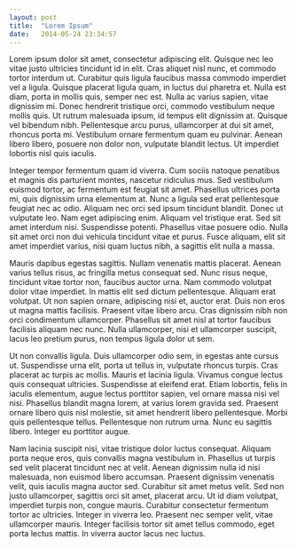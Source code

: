 ```yaml
---
layout: post
title:  "Lorem Ipsum"
date:   2014-05-24 23:34:57
---
```

Lorem ipsum dolor sit amet, consectetur adipiscing elit. Quisque nec leo vitae justo ultricies tincidunt id in elit. Cras aliquet nisl nunc, et commodo tortor interdum ut. Curabitur quis ligula faucibus massa commodo imperdiet vel a ligula. Quisque placerat ligula quam, in luctus dui pharetra et. Nulla est diam, porta in mollis quis, semper nec est. Nulla ac varius sapien, vitae dignissim mi. Donec hendrerit tristique orci, commodo vestibulum neque mollis quis. Ut rutrum malesuada ipsum, id tempus elit dignissim at. Quisque vel bibendum nibh. Pellentesque arcu purus, ullamcorper at dui sit amet, rhoncus porta mi. Vestibulum ornare fermentum quam eu pulvinar. Aenean libero libero, posuere non dolor non, vulputate blandit lectus. Ut imperdiet lobortis nisl quis iaculis.

<!--more-->

Integer tempor fermentum quam id viverra. Cum sociis natoque penatibus et magnis dis parturient montes, nascetur ridiculus mus. Sed vestibulum euismod tortor, ac fermentum est feugiat sit amet. Phasellus ultrices porta mi, quis dignissim urna elementum at. Nunc a ligula sed erat pellentesque feugiat nec ac odio. Aliquam nec orci sed ipsum tincidunt blandit. Donec ut vulputate leo. Nam eget adipiscing enim. Aliquam vel tristique erat. Sed sit amet interdum nisi. Suspendisse potenti. Phasellus vitae posuere odio. Nulla sit amet orci non dui vehicula tincidunt vitae et purus. Fusce aliquam, elit sit amet imperdiet varius, nisi quam luctus nibh, a sagittis elit nulla a massa.

Mauris dapibus egestas sagittis. Nullam venenatis mattis placerat. Aenean varius tellus risus, ac fringilla metus consequat sed. Nunc risus neque, tincidunt vitae tortor non, faucibus auctor urna. Nam commodo volutpat dolor vitae imperdiet. In mattis elit sed dictum pellentesque. Aliquam erat volutpat. Ut non sapien ornare, adipiscing nisi et, auctor erat. Duis non eros ut magna mattis facilisis. Praesent vitae libero arcu. Cras dignissim nibh non orci condimentum ullamcorper. Phasellus sit amet nisl at tortor faucibus facilisis aliquam nec nunc. Nulla ullamcorper, nisi et ullamcorper suscipit, lacus leo pretium purus, non tempus ligula dolor ut sem.

Ut non convallis ligula. Duis ullamcorper odio sem, in egestas ante cursus ut. Suspendisse urna elit, porta ut tellus in, vulputate rhoncus turpis. Cras placerat ac turpis ac mollis. Mauris et lacinia ligula. Vivamus congue lectus quis consequat ultricies. Suspendisse at eleifend erat. Etiam lobortis, felis in iaculis elementum, augue lectus porttitor sapien, vel ornare massa nisi vel nisi. Phasellus blandit magna lorem, at varius lorem gravida sed. Praesent ornare libero quis nisl molestie, sit amet hendrerit libero pellentesque. Morbi quis pellentesque tellus. Pellentesque non rutrum urna. Nunc eu sagittis libero. Integer eu porttitor augue.

Nam lacinia suscipit nisi, vitae tristique dolor luctus consequat. Aliquam porta neque eros, quis convallis magna vestibulum in. Phasellus ut turpis sed velit placerat tincidunt nec at velit. Aenean dignissim nulla id nisi malesuada, non euismod libero accumsan. Praesent dignissim venenatis velit, quis iaculis magna auctor sed. Curabitur sit amet metus velit. Sed non justo ullamcorper, sagittis orci sit amet, placerat arcu. Ut id diam volutpat, imperdiet turpis non, congue mauris. Curabitur consectetur fermentum tortor ac ultricies. Integer in viverra leo. Praesent nec semper velit, vitae ullamcorper mauris. Integer facilisis tortor sit amet tellus commodo, eget porta lectus mattis. In viverra auctor lacus nec luctus.

